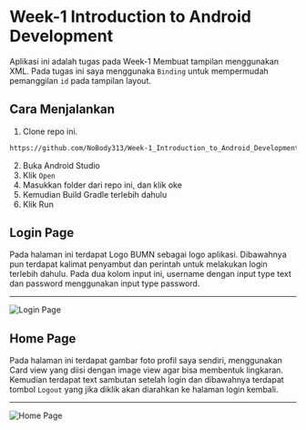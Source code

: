 # Week-1 Introduction to Android Development
Aplikasi ini adalah tugas pada Week-1 Membuat tampilan menggunakan XML. Pada tugas ini saya menggunaka ```Binding``` untuk mempermudah pemanggilan ```id``` pada tampilan layout.

## Cara Menjalankan
1. Clone repo ini.
```bash
https://github.com/NoBody313/Week-1_Introduction_to_Android_Development.git 
```
2. Buka Android Studio
3. Klik ```Open```
4. Masukkan folder dari repo ini, dan klik oke
5. Kemudian Build Gradle terlebih dahulu
6. Klik Run

## Login Page
Pada halaman ini terdapat Logo BUMN sebagai logo aplikasi. Dibawahnya pun terdapat kalimat penyambut dan perintah untuk melakukan login terlebih dahulu. Pada dua kolom input ini, username dengan input type text dan password menggunakan input type password.

---

![Login Page](https://github.com/user-attachments/assets/3b9134ac-1254-4051-826b-dc67c2905cdb)

## Home Page
Pada halaman ini terdapat gambar foto profil saya sendiri, menggunakan Card view yang diisi dengan image view agar bisa membentuk lingkaran. Kemudian terdapat text sambutan setelah login dan dibawahnya terdapat tombol ```Logout``` yang jika diklik akan diarahkan ke halaman login kembali.

---

![Home Page](https://github.com/user-attachments/assets/c76555f9-4ac4-4c10-9aa9-c1a2498f3f4e)
